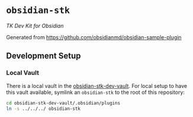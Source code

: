 # `obsidian-stk`

_TK Dev Kit for Obsidian_

Generated from https://github.com/obsidianmd/obsidian-sample-plugin


## Development Setup

### Local Vault

There is a local vault in the [obsidian-stk-dev-vault](./obsidian-stk-dev-vault). For local setup to have this
vault available, symlink  an `obsidian-stk` to the root of this repository:

```sh
cd obsidian-stk-dev-vault/.obsidian/plugins
ln -s ../../../ obsidian-stk
```
